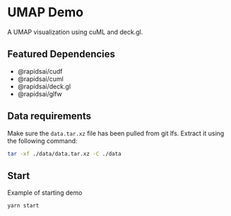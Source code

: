 # UMAP Demo
A UMAP visualization using cuML and deck.gl.

## Featured Dependencies

- @rapidsai/cudf
- @rapidsai/cuml
- @rapidsai/deck.gl
- @rapidsai/glfw

## Data requirements
Make sure the `data.tar.xz` file has been pulled from git lfs. Extract it using the following command:
```bash
tar -xf ./data/data.tar.xz -C ./data
```

## Start
Example of starting demo
```
yarn start
```
